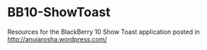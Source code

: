BB10-ShowToast
==============

Resources for the BlackBerry 10 Show Toast application posted in http://anujarosha.wordpress.com/
